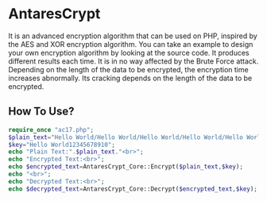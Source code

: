 # AntaresCrypt
It is an advanced encryption algorithm that can be used on PHP, inspired by the AES and XOR encryption algorithm. You can take an example to design your own encryption algorithm by looking at the source code. It produces different results each time. It is in no way affected by the Brute Force attack. Depending on the length of the data to be encrypted, the encryption time increases abnormally. Its cracking depends on the length of the data to be encrypted.
## How To Use?
```php
require_once "ac17.php";
$plain_text="Hello World/Hello World/Hello World/Hello World/Hello World";
$key="Hello World12345678910";
echo "Plain Text:".$plain_text."<br>";
echo "Encrypted Text:<br>";
echo $encrypted_text=AntaresCrypt_Core::Encrypt($plain_text,$key);
echo "<br>";
echo "Decrypted Text:<br>";
echo $decrypted_text=AntaresCrypt_Core::Decrypt($encrypted_text,$key);
```
